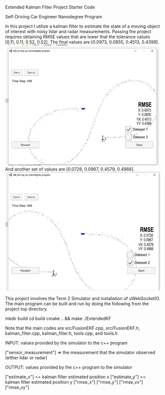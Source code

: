 Extended Kalman Filter Project Starter Code

Self-Driving Car Engineer Nanodegree Program

In this project I utilize a kalman filter to estimate the state of a moving object of interest with noisy lidar and radar measurements. Passing the project requires obtaining RMSE values that are lower that the tolerance values [0.11, 0.11, 0.52, 0.52].
The final values are [0.0973, 0.0855, 0.4513, 0.4399].
![Final RMSE by using Dataset 1](img/1.png)
And another set of values are [0.0726, 0.0967, 0.4579, 0.4966].
![Final RMSE by using Dataset 2](img/2.png)

This project involves the Term 2 Simulator and installation of uWebSocketIO. The main program can be built and run by doing the following from the project top directory.

mkdir build
cd build
cmake .. && make
./ExtendedKF

Note that the main codes are src/FusionEKF.cpp, src/FusionEKF.h, kalman_filter.cpp, kalman_filter.h, tools.cpp, and tools.h

INPUT: values provided by the simulator to the c++ program

["sensor_measurement"] => the measurement that the simulator observed (either lidar or radar)

OUTPUT: values provided by the c++ program to the simulator

["estimate_x"] <= kalman filter estimated position x ["estimate_y"] <= kalman filter estimated position y ["rmse_x"] ["rmse_y"] ["rmse_vx"] ["rmse_vy"]
